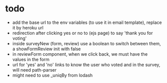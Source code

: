 # todo

- add the base url to the env variables (to use it in email template), replace it by heroku url
- redirection after clicking yes or no to (ejs page) to say 'thank you for voting'
- inside surveyNew (form, review) use a boolean to switch between them, a showFormReview init with false
- in reviewForm component, when we click back, we must have the values in the form
- url for 'yes' and 'no' links to know the user who voted and in the survey, will need path-parser
- might need to use _uniqBy from lodash